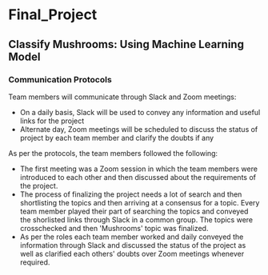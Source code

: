 # Final_Project
## Classify Mushrooms: Using Machine Learning Model

### Communication Protocols

Team members will communicate through Slack and Zoom meetings:
* On a daily basis, Slack will be used to convey any information and useful links for the project
* Alternate day, Zoom meetings will be scheduled to discuss the status of project by each team member and clarify the doubts if any

As per the protocols, the team members followed the following:
* The first meeting was a Zoom session in which the team members were introduced to each other and then discussed about the requirements of the project.
* The process of finalizing the project needs a lot of search and then shortlisting the topics and then arriving at a consensus for a topic. Every team member
  played their part of searching the topics and conveyed the shorlisted links through Slack in a common group. The topics were crosschecked and then 'Mushrooms' 
  topic was finalized.
* As per the roles each team member worked and daily conveyed the information through Slack and discussed the status of the project as well as clarified each 
  others' doubts over Zoom meetings whenever required.
